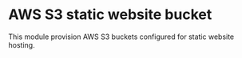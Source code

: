 # AWS S3 static website bucket

This module provision AWS S3 buckets configured for static website hosting.

